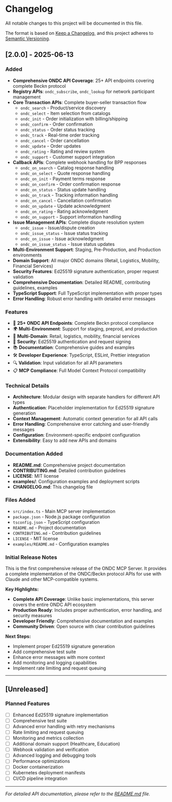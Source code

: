 # Changelog

All notable changes to this project will be documented in this file.

The format is based on [Keep a Changelog](https://keepachangelog.com/en/1.0.0/),
and this project adheres to [Semantic Versioning](https://semver.org/spec/v2.0.0.html).

## [2.0.0] - 2025-06-13

### Added
- **Comprehensive ONDC API Coverage**: 25+ API endpoints covering complete Beckn protocol
- **Registry APIs**: `ondc_subscribe`, `ondc_lookup` for network participant management
- **Core Transaction APIs**: Complete buyer-seller transaction flow
  - `ondc_search` - Product/service discovery
  - `ondc_select` - Item selection from catalogs
  - `ondc_init` - Order initialization with billing/shipping
  - `ondc_confirm` - Order confirmation
  - `ondc_status` - Order status tracking
  - `ondc_track` - Real-time order tracking
  - `ondc_cancel` - Order cancellation
  - `ondc_update` - Order updates
  - `ondc_rating` - Rating and review system
  - `ondc_support` - Customer support integration
- **Callback APIs**: Complete webhook handling for BPP responses
  - `ondc_on_search` - Catalog response handling
  - `ondc_on_select` - Quote response handling
  - `ondc_on_init` - Payment terms response
  - `ondc_on_confirm` - Order confirmation response
  - `ondc_on_status` - Status update handling
  - `ondc_on_track` - Tracking information handling
  - `ondc_on_cancel` - Cancellation confirmation
  - `ondc_on_update` - Update acknowledgment
  - `ondc_on_rating` - Rating acknowledgment
  - `ondc_on_support` - Support information handling
- **Issue Management APIs**: Complete dispute resolution system
  - `ondc_issue` - Issue/dispute creation
  - `ondc_issue_status` - Issue status tracking
  - `ondc_on_issue` - Issue acknowledgment
  - `ondc_on_issue_status` - Issue status updates
- **Multi-Environment Support**: Staging, Pre-Production, and Production environments
- **Domain Support**: All major ONDC domains (Retail, Logistics, Mobility, Financial Services)
- **Security Features**: Ed25519 signature authentication, proper request validation
- **Comprehensive Documentation**: Detailed README, contributing guidelines, examples
- **TypeScript Support**: Full TypeScript implementation with proper types
- **Error Handling**: Robust error handling with detailed error messages

### Features
- 🔧 **25+ ONDC API Endpoints**: Complete Beckn protocol compliance
- 🌍 **Multi-Environment**: Support for staging, preprod, and production
- 🏪 **Multi-Domain**: Retail, logistics, mobility, financial services
- 🔐 **Security**: Ed25519 authentication and request signing
- 📚 **Documentation**: Comprehensive guides and examples
- 🛠️ **Developer Experience**: TypeScript, ESLint, Prettier integration
- 🔍 **Validation**: Input validation for all API parameters
- 📋 **MCP Compliance**: Full Model Context Protocol compatibility

### Technical Details
- **Architecture**: Modular design with separate handlers for different API types
- **Authentication**: Placeholder implementation for Ed25519 signature generation
- **Context Management**: Automatic context generation for all API calls
- **Error Handling**: Comprehensive error catching and user-friendly messages
- **Configuration**: Environment-specific endpoint configuration
- **Extensibility**: Easy to add new APIs and domains

### Documentation Added
- **README.md**: Comprehensive project documentation
- **CONTRIBUTING.md**: Detailed contribution guidelines
- **LICENSE**: MIT license
- **examples/**: Configuration examples and deployment scripts
- **CHANGELOG.md**: This changelog file

### Files Added
- `src/index.ts` - Main MCP server implementation
- `package.json` - Node.js package configuration
- `tsconfig.json` - TypeScript configuration
- `README.md` - Project documentation
- `CONTRIBUTING.md` - Contribution guidelines
- `LICENSE` - MIT license
- `examples/README.md` - Configuration examples

### Initial Release Notes
This is the first comprehensive release of the ONDC MCP Server. It provides a complete implementation of the ONDC/Beckn protocol APIs for use with Claude and other MCP-compatible systems.

**Key Highlights:**
- **Complete API Coverage**: Unlike basic implementations, this server covers the entire ONDC API ecosystem
- **Production Ready**: Includes proper authentication, error handling, and security measures
- **Developer Friendly**: Comprehensive documentation and examples
- **Community Driven**: Open source with clear contribution guidelines

**Next Steps:**
- Implement proper Ed25519 signature generation
- Add comprehensive test suite
- Enhance error messages with more context
- Add monitoring and logging capabilities
- Implement rate limiting and request queuing

---

## [Unreleased]

### Planned Features
- [ ] Enhanced Ed25519 signature implementation
- [ ] Comprehensive test suite
- [ ] Advanced error handling with retry mechanisms
- [ ] Rate limiting and request queuing
- [ ] Monitoring and metrics collection
- [ ] Additional domain support (Healthcare, Education)
- [ ] Webhook validation and verification
- [ ] Advanced logging and debugging tools
- [ ] Performance optimizations
- [ ] Docker containerization
- [ ] Kubernetes deployment manifests
- [ ] CI/CD pipeline integration

---

*For detailed API documentation, please refer to the [README.md](README.md) file.*